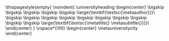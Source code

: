 <!-- Primeira Folha -->
<!-- 
Deverá conter os seguintes dados: 1) Universidade; 2) Unidade de Defesa; 3) Autor(a); 4) Título da dissertação/tese na língua em que o trabalho foi redigido (português, inglês ou espanhol); 5) No caso de dissertação/tese redigida em inglês ou espanhol, além do título original do trabalho, obrigatoriamente, também deverá constar o título em português; 6) Local (cidade); 7) Data (ano de depósito).
-->
\thispagestyle{empty}
\noindent{
\universityheading
\begin{center}
    \bigskip
    \bigskip
    \bigskip
    \bigskip
    \bigskip
    \large{\textbf{\textsc{\metaauthor}}}\\
    \bigskip
    \bigskip
    \bigskip
    \bigskip
    \bigskip
    \bigskip
    \bigskip
    \bigskip
    \bigskip
    \bigskip
    \large{\textbf{\textsc{\metatitle{} \metasubtitle{}}}}\\
\end{center}
}
\vspace*{\fill}
\begin{center}
    \metauniversitycity
\end{center}
